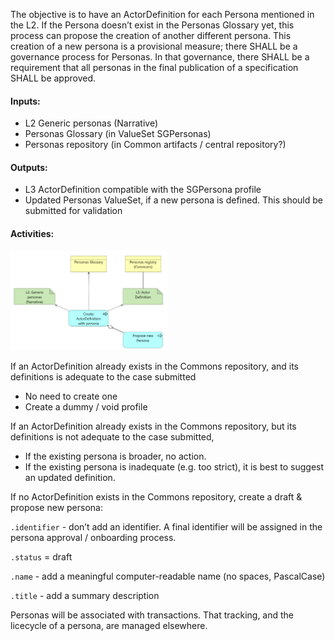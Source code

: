 The objective is to have an ActorDefinition for each Persona mentioned
in the L2. If the Persona doesn’t exist in the Personas Glossary yet,
this process can propose the creation of another different persona. This
creation of a new persona is a provisional measure; there SHALL be a
governance process for Personas. In that governance, there SHALL be a
requirement that all personas in the final publication of a
specification SHALL be approved.

#### **Inputs:** 

* L2 Generic personas (Narrative)
* Personas Glossary (in ValueSet SGPersonas)
* Personas repository (in Common artifacts / central repository?)

#### **Outputs:**

* L3 ActorDefinition compatible with the SGPersona profile
* Updated Personas ValueSet, if a new persona is defined. This should be submitted for validation

#### **Activities:**

<img src="./process_personas.png" style="width:50%"/>
<br clear="all"/>

If an ActorDefinition already exists in the Commons repository, and its
definitions is adequate to the case submitted

-   No need to create one
-   Create a dummy / void profile

If an ActorDefinition already exists in the Commons repository, but its
definitions is not adequate to the case submitted,

-   If the existing persona is broader, no action.
-   If the existing persona is inadequate (e.g. too strict), it is best to suggest an updated definition.


If no ActorDefinition exists in the Commons repository, create a draft &
propose new persona:

`.identifier` - don’t add an identifier. A final identifier will be
assigned in the persona approval / onboarding process.

`.status` = draft

`.name` - add a meaningful computer-readable name (no spaces, PascalCase)

`.title` - add a summary description

Personas will be associated with transactions. That tracking, and the licecycle of a persona, are managed elsewhere.